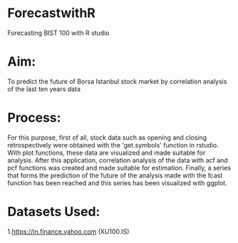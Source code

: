 # ForecastwithR
Forecasting BIST 100 with R studio

# Aim:
To predict the future of Borsa Istanbul stock market by correlation analysis of the last ten years data

# Process:
For this purpose, first of all, stock data such as opening and closing retrospectively were obtained with the 'get.symbols' function in rstudio. With plot functions, these data are visualized and made suitable for analysis.
After this application, correlation analysis of the data with acf and pcf functions was created and made suitable for estimation. Finally, a series that forms the prediction of the future of the analysis made with the fcast function has been reached and this series has been visualized with ggplot.

# Datasets Used:
1.https://in.finance.yahoo.com
(XU100.IS)
